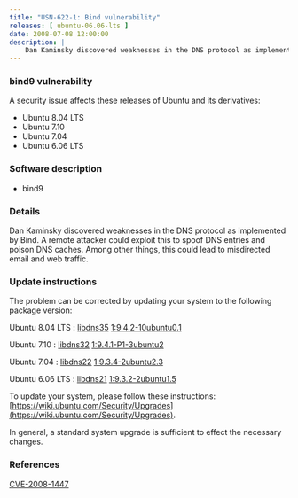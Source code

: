 ```yaml
---
title: "USN-622-1: Bind vulnerability"
releases: [ ubuntu-06.06-lts ]
date: 2008-07-08 12:00:00
description: |
    Dan Kaminsky discovered weaknesses in the DNS protocol as implemented by Bind.  A remote attacker could exploit this to spoof DNS entries and poison DNS caches. Among other things, this could lead to misdirected email and web traffic. 
--- 
```

 
### bind9 vulnerability

A security issue affects these releases of Ubuntu and its derivatives:

* Ubuntu 8.04 LTS
* Ubuntu 7.10
* Ubuntu 7.04
* Ubuntu 6.06 LTS

### Software description

* bind9 

### Details

Dan Kaminsky discovered weaknesses in the DNS protocol as implemented by Bind. A remote attacker could exploit this to spoof DNS entries and poison DNS caches. Among other things, this could lead to misdirected email and web traffic. 

### Update instructions

The problem can be corrected by updating your system to the following package version:

Ubuntu 8.04 LTS
 : [libdns35](https://launchpad.net/ubuntu/+source/bind9) <span> [1:9.4.2-10ubuntu0.1](https://launchpad.net/ubuntu/+source/bind9/1:9.4.2-10ubuntu0.1) </span> 

Ubuntu 7.10
 : [libdns32](https://launchpad.net/ubuntu/+source/bind9) <span> [1:9.4.1-P1-3ubuntu2](https://launchpad.net/ubuntu/+source/bind9/1:9.4.1-P1-3ubuntu2) </span> 

Ubuntu 7.04
 : [libdns22](https://launchpad.net/ubuntu/+source/bind9) <span> [1:9.3.4-2ubuntu2.3](https://launchpad.net/ubuntu/+source/bind9/1:9.3.4-2ubuntu2.3) </span> 

Ubuntu 6.06 LTS
 : [libdns21](https://launchpad.net/ubuntu/+source/bind9) <span> [1:9.3.2-2ubuntu1.5](https://launchpad.net/ubuntu/+source/bind9/1:9.3.2-2ubuntu1.5) </span> 

To update your system, please follow these instructions: [https://wiki.ubuntu.com/Security/Upgrades](https://wiki.ubuntu.com/Security/Upgrades).

In general, a standard system upgrade is sufficient to effect the necessary changes. 

### References

 [CVE-2008-1447](http://people.ubuntu.com/~ubuntu-security/cve/CVE-2008-1447)
 
